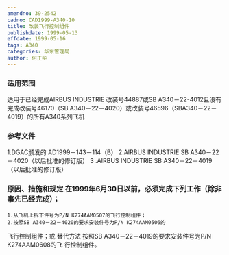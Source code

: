 ```yaml
---
amendno: 39-2542
cadno: CAD1999-A340-10
title: 改装飞行控制组件
publishdate: 1999-05-13
effdate: 1999-05-16
tags: A340
categories: 华东管理局
author: 何正华
---
```


### 适用范围 
适用于已经完成AIRBUS INDUSTRIE 改装号44887或SB A340－22-4012且没有完成改装号46170（SB A340－22－4020）或改装号46596（SBA340－22－4019）的所有A340系列飞机

<!--more-->
### 参考文件
1.DGAC颁发的 AD1999－143－114（B）
    2.AIRBUS INDUSTRIE SB A340－22－4020（以后批准的修订版） 3 .AIRBUS INDUSTRIE SB A340－22－4019（以后批准的修订版）

### 原因、措施和规定     在1999年6月30日以前，必须完成下列工作（除非事先已经完成）；
    1.从飞机上拆下件号为P/N K274AAM0507的飞行控制组件； 
    2.按照SB A340－22－4020的要求安装件号为P/N K274AAM0506的

飞行控制组件；或 
    替代方法 
    按照SB A340－22－4019的要求安装件号为P/N K274AAM0608的飞
行控制组件。 

